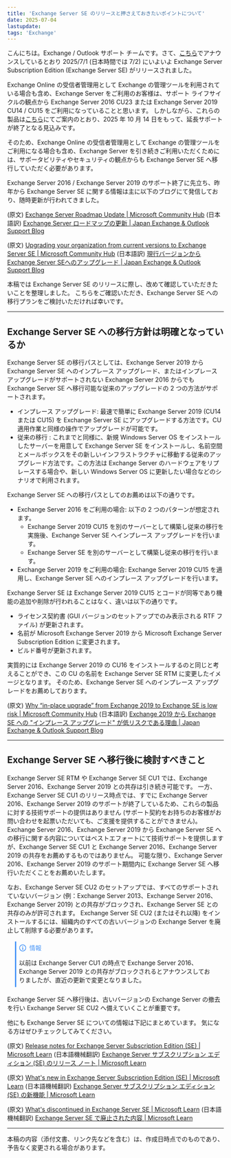 ```yaml
---
title: 'Exchange Server SE のリリースと押さえておきたいポイントについて'
date: 2025-07-04
lastupdate: 
tags: 'Exchange'
--- 
```


こんにちは。Exchange / Outlook サポート チームです。さて、[こちら](/blog/exchange-server-subscription-edition-se-is-now-available/)でアナウンスしているとおり 2025/7/1 (日本時間では 7/2) にいよいよ Exchange Server Subscription Edition (Exchange Server SE) がリリースされました。

Exchange Online の受信者管理用として Exchange の管理ツールを利用されている場合も含め、Exchange Server をご利用のお客様は、サポート ライフサイクルの観点から Exchange Server 2016 CU23 または Exchange Server 2019 CU14 / CU15 をご利用になっていることと思います。
しかしながら、これらの製品は[こちら](/blog/t-6-months-exchange-server-2016-and-exchange-server-2019-end-of-support/)にてご案内のとおり、2025 年 10 月 14 日をもって、延長サポートが終了となる見込みです。

そのため、Exchange Online の受信者管理用として Exchange の管理ツールをご利用になる場合も含め、Exchange Server を引き続きご利用いただくためには、サポータビリティやセキュリティの観点からも Exchange Server SE へ移行していただく必要があります。

Exchange Server 2016 / Exchange Server 2019 のサポート終了に先立ち、昨年から Exchange Server SE に関する情報は主に以下のブログにて発信しており、随時更新が行われてきました。

(原文) [Exchange Server Roadmap Update | Microsoft Community Hub](https://techcommunity.microsoft.com/blog/exchange/exchange-server-roadmap-update/4132742)
(日本語訳) [Exchange Server ロードマップの更新 | Japan Exchange & Outlook Support Blog](https://jpmessaging.github.io/blog/Exchange-Server-Roadmap-Update/)

(原文) [Upgrading your organization from current versions to Exchange Server SE | Microsoft Community Hub](https://techcommunity.microsoft.com/blog/exchange/upgrading-your-organization-from-current-versions-to-exchange-server-se/4241305)
(日本語訳) [現行バージョンからExchange Server SEへのアップグレード | Japan Exchange & Outlook Support Blog](https://jpmessaging.github.io/blog/Upgrading-your-organization-from-current-versions-to-Exchange-Server-SE/)

本稿では Exchange Server SE のリリースに際し、改めて確認していただきたいことを整理しました。
こちらをご確認いただき、Exchange Server SE への移行プランをご検討いただければ幸いです。
___

## Exchange Server SE への移行方針は明確となっているか

Exchange Server SE の移行パスとしては、Exchange Server 2019 から Exchange Server SE へのインプレース アップグレード、またはインプレース アップグレードがサポートされない Exchange Server 2016 からでも Exchange Server SE へ移行可能な従来のアップグレードの 2 つの方法がサポートされます。

- インプレース アップグレード: 最速で簡単に Exchange Server 2019 (CU14 または CU15) を Exchange Server SE にアップグレードする方法です。CU 適用作業と同様の操作でアップグレードが可能です。
- 従来の移行 : これまでと同様に、新規 Windows Server OS をインストールしたサーバーを用意して Exchange Server SE をインストールし、名前空間とメールボックスをその新しいインフラストラクチャに移動する従来のアップグレード方法です。この方法は Exchange Server のハードウェアをリプレースする場合や、新しい Windows Server OS に更新したい場合などのシナリオで利用されます。

Exchange Server SE への移行パスとしてのお薦めは以下の通りです。

- Exchange Server 2016 をご利用の場合: 以下の 2 つのパターンが想定されます。
  - Exchange Server 2019 CU15 を別のサーバーとして構築し従来の移行を実施後、Exchange Server SE へインプレース アップグレードを行います。
  - Exchange Server SE を別のサーバーとして構築し従来の移行を行います。
- Exchange Server 2019 をご利用の場合: Exchange Server 2019 CU15 を適用し、Exchange Server SE へのインプレース アップグレードを行います。

Exchange Server SE は Exchange Server 2019 CU15 とコードが同等であり機能の追加や削除が行われることはなく、違いは以下の通りです。

- ライセンス契約書 (GUI バージョンのセットアップでのみ表示される RTF ファイル) が更新されます。
- 名前が Microsoft Exchange Server 2019 から Microsoft Exchange Server Subscription Edition に変更されます。
- ビルド番号が更新されます。

実質的には Exchange Server 2019 の CU16 をインストールするのと同じと考えることができ、この CU の名前を Exchange Server SE RTM に変更したイメージとなります。
そのため、Exchange Server SE へのインプレース アップグレードをお薦めしております。

(原文) [Why “in-place upgrade” from Exchange 2019 to Exchange SE is low risk | Microsoft Community Hub](https://techcommunity.microsoft.com/blog/exchange/why-%E2%80%9Cin-place-upgrade%E2%80%9D-from-exchange-2019-to-exchange-se-is-low-risk/4410173)
(日本語訳) [Exchange 2019 から Exchange SE への "インプレース アップグレード" が低リスクである理由 | Japan Exchange & Outlook Support Blog](https://jpmessaging.github.io/blog/why-in-place-upgrade-from-exchange-2019-to-exchange-se-is-low-risk/)
___

## Exchange Server SE へ移行後に検討すべきこと

Exchange Server SE RTM や Exchange Server SE CU1 では、Exchange Server 2016、Exchange Server 2019 との共存は引き続き可能です。
一方、Exchange Server SE CU1 のリリース時点では、すでに Exchange Server 2016、Exchange Server 2019 のサポートが終了しているため、これらの製品に対する技術サポートの提供はありません (サポート契約をお持ちのお客様がお問い合わせを起票いただいても、ご支援を提供することができません)。
Exchange Server 2016、Exchange Server 2019 から Exchange Server SE への移行に関する内容についてはベストエフォートにて技術サポートを提供しますが、Exchange Server SE CU1 と Exchange Server 2016、Exchange Server 2019 の共存をお薦めするものではありません。
可能な限り、Exchange Server 2016、Exchange Server 2019 のサポート期間内に Exchange Server SE へ移行いただくことをお薦めいたします。

なお、Exchange Server SE CU2 のセットアップでは、すべてのサポートされていないバージョン (例：Exchange Server 2013、Exchange Server 2016、Exchange Server 2019) との共存がブロックされ、Exchange Server SE との共存のみが許可されます。
Exchange Server SE CU2 (またはそれ以降) をインストールするには、組織内のすべての古いバージョンの Exchange Server を廃止して削除する必要があります。

<div style="margin:1.25em;border-left:.25em solid #4493f8;padding:.5em;">
<div style="margin-bottom:16px;display:flex;align-items:center;line-height:1;color:#4493f8">
<svg viewBox="0 0 16 16" version="1.1" width="16" height="16" aria-hidden="true" style="margin-right:8px">
<path fill="#4493f8" d="M0 8a8 8 0 1 1 16 0A8 8 0 0 1 0 8Zm8-6.5a6.5 6.5 0 1 0 0 13 6.5 6.5 0 0 0 0-13ZM6.5 7.75A.75.75 0 0 1 7.25 7h1a.75.75 0 0 1 .75.75v2.75h.25a.75.75 0 0 1 0 1.5h-2a.75.75 0 0 1 0-1.5h.25v-2h-.25a.75.75 0 0 1-.75-.75ZM8 6a1 1 0 1 1 0-2 1 1 0 0 1 0 2Z"></path>
</svg>
情報
</div>
<div>
以前は Exchange Server CU1 の時点で Exchange Server 2016、Exchange Server 2019 との共存がブロックされるとアナウンスしておりましたが、直近の更新で変更となりました。
</div>
</div>

Exchange Server SE へ移行後は、古いバージョンの Exchange Server の撤去を行い Exchange Server SE CU2 へ備えていくことが重要です。

他にも Exchange Server SE についての情報は下記にまとめています。
気になる方はぜひチェックしてみてください。

(原文) [Release notes for Exchange Server Subscription Edition (SE) | Microsoft Learn](https://learn.microsoft.com/en-us/exchange/release-notes)
(日本語機械翻訳) [Exchange Server サブスクリプション エディション (SE) のリリース ノート | Microsoft Learn](https://learn.microsoft.com/ja-jp/exchange/release-notes)

(原文) [What's new in Exchange Server Subscription Edition (SE) | Microsoft Learn](https://learn.microsoft.com/en-us/exchange/new-features/new-features)
(日本語機械翻訳) [Exchange Server サブスクリプション エディション (SE) の新機能 | Microsoft Learn](https://learn.microsoft.com/ja-jp/exchange/new-features/new-features)

(原文) [What's discontinued in Exchange Server SE | Microsoft Learn](https://learn.microsoft.com/en-us/exchange/new-features/discontinued-features)
(日本語機械翻訳) [Exchange Server SE で廃止された内容 | Microsoft Learn](https://learn.microsoft.com/ja-jp/exchange/new-features/discontinued-features)
___ 

本稿の内容（添付文書、リンク先などを含む）は、作成日時点でのものであり、予告なく変更される場合があります。

